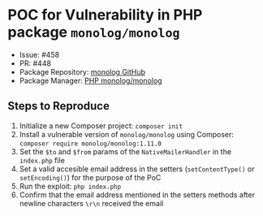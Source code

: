 # POC for Vulnerability in PHP package `monolog/monolog`

- Issue: #458
- PR: #448
- Package Repository: [monolog GitHub](https://github.com/Seldaek/monolog)
- Package Manager: [PHP monolog/monolog](https://packagist.org/packages/monolog/monolog)

## Steps to Reproduce

1. Initialize a new Composer project: `composer init`
2. Install a vulnerable version of `monolog/monolog` using Composer: `composer require monolog/monolog:1.11.0`
3. Set the `$to` and `$from` params of the `NativeMailerHandler` in the `index.php` file
4. Set a valid accesible email address in the setters (`setContentType()` or `setEncoding()`) for the purpose of the PoC 
5. Run the exploit: `php index.php`
6. Confirm that the email address mentioned in the setters methods after newline characters `\r\n` received the email